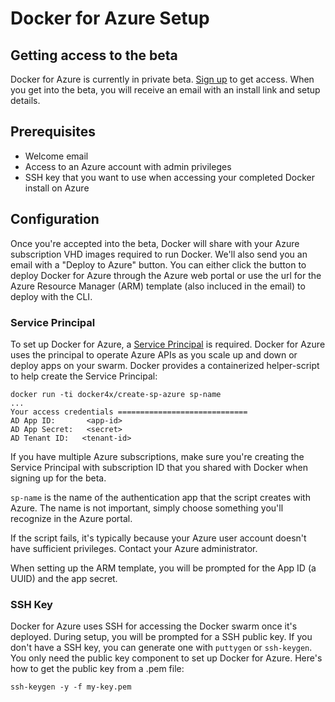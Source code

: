 <!--[metadata]>
+++
title = "Docker for Azure"
description = "Docker for Azure"
keywords = ["iaas, azure"]
[menu.main]
identifier="docs-azure-index"
parent = "docs-azure"
name = "Setup & Prerequisites"
weight="2"
+++
<![end-metadata]-->

# Docker for Azure Setup

## Getting access to the beta

Docker for Azure is currently in private beta. [Sign up](https://beta.docker.com) to get access. When you get into the beta, you will receive an email with an install link and setup details.

## Prerequisites

- Welcome email
- Access to an Azure account with admin privileges
- SSH key that you want to use when accessing your completed Docker install on Azure

## Configuration

Once you're accepted into the beta, Docker will share with your Azure subscription VHD images required to run Docker. We'll also send you an email with a "Deploy to Azure" button. You can either click the button to deploy Docker for Azure through the Azure web portal or use the url for the Azure Resource Manager (ARM) template (also incluced in the email) to deploy with the CLI.

### Service Principal

To set up Docker for Azure, a [Service Principal](https://azure.microsoft.com/en-us/documentation/articles/active-directory-application-objects/) is required. Docker for Azure uses the principal to operate Azure APIs as you scale up and down or deploy apps on your swarm. Docker provides a containerized helper-script to help create the Service Principal:

    docker run -ti docker4x/create-sp-azure sp-name
    ...
    Your access credentials =============================
    AD App ID:       <app-id>
    AD App Secret:   <secret>
    AD Tenant ID:   <tenant-id>

If you have multiple Azure subscriptions, make sure you're creating the Service Principal with subscription ID that you shared with Docker when signing up for the beta.

`sp-name` is the name of the authentication app that the script creates with Azure. The name is not important, simply choose something you'll recognize in the Azure portal.

If the script fails, it's typically because your Azure user account doesn't have sufficient privileges. Contact your Azure administrator.

When setting up the ARM template, you will be prompted for the App ID (a UUID) and the app secret.

### SSH Key

Docker for Azure uses SSH for accessing the Docker swarm once it's deployed. During setup, you will be prompted for a SSH public key. If you don't have a SSH key, you can generate one with `puttygen` or `ssh-keygen`. You only need the public key component to set up Docker for Azure. Here's how to get the public key from a .pem file:

    ssh-keygen -y -f my-key.pem
